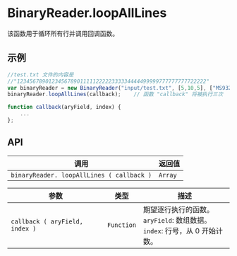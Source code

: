 # BinaryReader.loopAllLines

该函数用于循环所有行并调用回调函数。

## 示例

```javascript
//test.txt 文件的内容是
//"123456789012345678901111122222333334444499999777777777722222"
var binaryReader = new BinaryReader("input/test.txt", [5,10,5], ["MS932","MS932","MS932"], 20); 
binaryReader.loopAllLines(callback);	// 函数 "callback" 将被执行三次

function callback(aryField, index) {
	...
};
```

## API

| 调用 | 返回值 |
|---|---|
| `binaryReader. loopAllLines ( callback )` | `Array` |

| 参数 | 类型 | 描述 |
|---|---|---|
| `callback ( aryField, index )` | `Function` | 期望逐行执行的函数。<br> `aryField`: 数组数据。<br> `index`: 行号，从 0 开始计数。 |